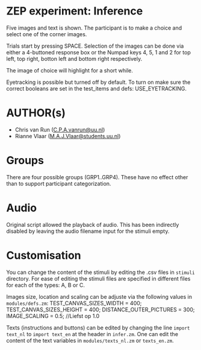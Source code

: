 
# ZEP experiment: Inference
Five images and text is shown. The participant is to make a choice and select one of the corner images.

Trials start by pressing SPACE. Selection of the images can be done via either a 4-buttoned response box or the Numpad keys 4, 5, 1 and 2 for top left, top right, botton left and bottom right respectively.

The image of choice will highlight for a short while.

Eyetracking is possible but turned off by default. To turn on make sure the correct booleans are set in the test_items and defs: USE_EYETRACKING.

# AUTHOR(s)
* Chris van Run (C.P.A.vanrun@uu.nl)
* Rianne Vlaar (M.A.J.Vlaar@students.uu.nl)

# Groups
There are four possible groups (GRP1..GRP4). These have no effect other than to support participant categorization.

# Audio
Original script allowed the playback of audio. This has been indirectly disabled by leaving the audio filename input for the stimuli empty.

# Customisation
You can change the content of the stimuli by editing the .csv files in `stimuli` directory. For ease of editing the stimuli files are specified in different files for each of the types: A, B or C.

Images size, location and scaling can be adjuste via the following values in `modules/defs.zm`:
    TEST_CANVAS_SIZES_WIDTH = 400;
    TEST_CANVAS_SIZES_HEIGHT = 400;
    DISTANCE_OUTER_PICTURES = 300;
    IMAGE_SCALING = 0.5; //Liefst op 1.0

Texts (instructions and buttons) can be edited by changing the line `import text_nl` to `import text_en` at the header in `infer.zm`. One can edit the content of the text variables in `modules/texts_nl.zm` or `texts_en.zm`.
